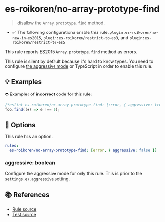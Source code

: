 # es-roikoren/no-array-prototype-find
> disallow the `Array.prototype.find` method.

- ✅ The following configurations enable this rule: `plugin:es-roikoren/no-new-in-es2015`, `plugin:es-roikoren/restrict-to-es3`, and `plugin:es-roikoren/restrict-to-es5`

This rule reports ES2015 `Array.prototype.find` method as errors.

This rule is silent by default because it's hard to know types. You need to configure [the aggressive mode](../#the-aggressive-mode) or TypeScript in order to enable this rule.

## 💡 Examples

⛔ Examples of **incorrect** code for this rule:

```js
/*eslint es-roikoren/no-array-prototype-find: [error, { aggressive: true }] */
foo.find((e) => e !== 0);
```

## 🔧 Options

This rule has an option.

```yml
rules:
  es-roikoren/no-array-prototype-find: [error, { aggressive: false }]
```

### aggressive: boolean

Configure the aggressive mode for only this rule.
This is prior to the `settings.es.aggressive` setting.

## 📚 References

- [Rule source](https://github.com/roikoren755/eslint-plugin-es/blob/v0.0.2/src/rules/no-array-prototype-find.ts)
- [Test source](https://github.com/roikoren755/eslint-plugin-es/blob/v0.0.2/tests/src/rules/no-array-prototype-find.ts)
